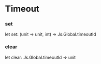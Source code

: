 # Timeout


### set

let set: (unit => unit, int) => Js.Global.timeoutId

### clear

let clear: Js.Global.timeoutId => unit

